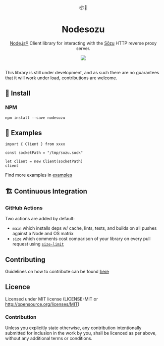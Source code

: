 <div align="center">
   📦🐼 
</div>

<h1 align="center">
   Nodesozu 
</h1>

<p align="center">
    <a href="https://nodejs.org/en/">Node.js®</a> Client library for interacting with the <a href="https://github.com/sozu-proxy/sozu">Sōzu</a> HTTP reverse proxy server.
</p>

<div align="center">
  <a alt="GitHub Workflow Status" href="https://github.com/davidmaceachern/nodesozu/actions">
    <img  src="https://img.shields.io/github/workflow/status/davidmaceachern/nodesozu/CI">
  </a>
</div>
<br />

This library is still under development, and as such there are no guarantees that it will work under load, contributions are welcome.

## 💾 Install

### NPM

`npm install --save nodesozu`

## 🏓 Examples

```
import { Client } from xxxx

const socketPath = "/tmp/sozu.sock"

let client = new Client(socketPath)
client
```
Find more examples in [examples](https://github.com/davidmaceachern/nodesozu/blob/main/examples)


## 🏗️ Continuous Integration

### GitHub Actions

Two actions are added by default:

- `main` which installs deps w/ cache, lints, tests, and builds on all pushes against a Node and OS matrix
- `size` which comments cost comparison of your library on every pull request using [`size-limit`](https://github.com/ai/size-limit)

## Contributing

Guidelines on how to contribute can be found [here](https://github.com/davidmaceachern/nodesozu/blob/main/.github/CONTRIBUTING.md)

## Licence

Licensed under MIT license (LICENSE-MIT or http://opensource.org/licenses/MIT)

### Contribution

Unless you explicitly state otherwise, any contribution intentionally submitted for inclusion in the work by you, shall be licenced as per above, without any additional terms or conditions.